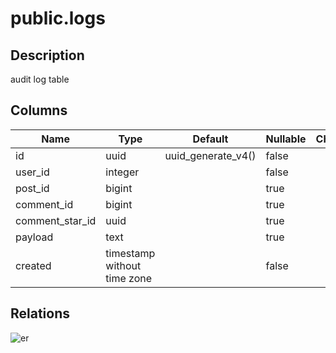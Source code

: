 # public.logs

## Description

audit log table

## Columns

| Name            | Type                        | Default            | Nullable | Children | Parents                                         | Comment |
| --------------- | --------------------------- | ------------------ | -------- | -------- | ----------------------------------------------- | ------- |
| id              | uuid                        | uuid_generate_v4() | false    |          |                                                 |         |
| user_id         | integer                     |                    | false    |          | [public.users](public.users.md)                 |         |
| post_id         | bigint                      |                    | true     |          | [public.posts](public.posts.md)                 |         |
| comment_id      | bigint                      |                    | true     |          | [public.comments](public.comments.md)           |         |
| comment_star_id | uuid                        |                    | true     |          | [public.comment_stars](public.comment_stars.md) |         |
| payload         | text                        |                    | true     |          |                                                 |         |
| created         | timestamp without time zone |                    | false    |          |                                                 |         |

## Relations

![er](public.logs.svg)
